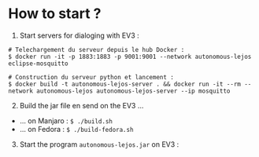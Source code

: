 How to start ?
==============

1. Start servers for dialoging with EV3 :
```
# Telechargement du serveur depuis le hub Docker :
$ docker run -it -p 1883:1883 -p 9001:9001 --network autonomous-lejos eclipse-mosquitto

# Construction du serveur python et lancement :
$ docker build -t autonomous-lejos-server . && docker run -it --rm --network autonomous-lejos autonomous-lejos-server --ip mosquitto
```
2. Build the jar file en send on the EV3 ...

 - ... on Manjaro :
`$ ./build.sh`
 - ... on Fedora :
 `$ ./build-fedora.sh`
 
 3. Start the program `autonomous-lejos.jar` on EV3 :
